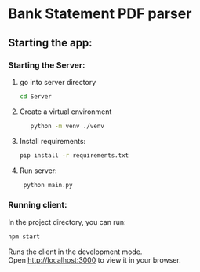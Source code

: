 # Bank Statement PDF parser

## Starting the app:

### Starting the Server:

1. go into server directory
   ```bash
   cd Server
   ```
2. Create a virtual environment
   ```bash
      python -m venv ./venv
   ```
3. Install requirements:
   ```bash
   pip install -r requirements.txt
   ```
4. Run server:
   ```bash
    python main.py
   ```

### Running client:

In the project directory, you can run:

```bash
npm start
```

Runs the client in the development mode.\
Open [http://localhost:3000](http://localhost:3000) to view it in your browser.
